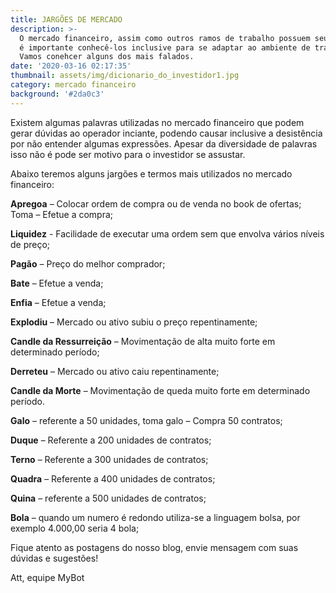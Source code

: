 ```yaml
---
title: JARGÕES DE MERCADO
description: >-
  O mercado financeiro, assim como outros ramos de trabalho possuem seus jargões
  é importante conhecê-los inclusive para se adaptar ao ambiente de trabalho!
  Vamos conehcer alguns dos mais falados.
date: '2020-03-16 02:17:35'
thumbnail: assets/img/dicionario_do_investidor1.jpg
category: mercado financeiro
background: '#2da0c3'
---
```

Existem algumas palavras utilizadas no mercado financeiro que podem gerar dúvidas ao operador inciante, podendo causar inclusive a desistência por não entender algumas expressões. Apesar da diversidade de palavras  isso não é pode ser motivo para o investidor se assustar.

Abaixo teremos alguns jargões e termos mais utilizados no mercado financeiro:

**Apregoa** – Colocar ordem de compra ou de venda no book de ofertas; Toma – Efetue a compra;

**Liquidez** - Facilidade de executar uma ordem sem que envolva vários níveis de preço;

**Pagão** – Preço do melhor comprador;

**Bate** – Efetue a venda;

**Enfia** – Efetue a venda;

**Explodiu** – Mercado ou ativo subiu o preço repentinamente;

**Candle da Ressurreição** – Movimentação de alta muito forte em determinado período;

**Derreteu** – Mercado ou ativo caiu repentinamente;

**Candle da Morte** – Movimentação de queda muito forte em determinado período.

**Galo** – referente a 50 unidades, toma galo – Compra 50 contratos;

**Duque** – Referente a 200 unidades de contratos;

**Terno** – Referente a 300 unidades de contratos;

**Quadra** – Referente a 400 unidades de contratos;

**Quina** – referente a 500 unidades de contratos;

**Bola** – quando um numero é redondo utiliza-se a linguagem bolsa, por exemplo 4.000,00 seria 4 bola;

Fique atento as postagens do nosso blog, envie mensagem com suas dúvidas e sugestões!

Att, equipe MyBot